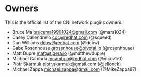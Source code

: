 # Owners
This is the official list of the CNI network plugins owners:
- Bruce Ma <brucema19901024@gmail.com> (@mars1024)
- Casey Callendrello <cdc@redhat.com> (@squeed)
- Dan Williams <dcbw@redhat.com> (@dcbw)
- Gabe Rosenhouse <grosenhouse@pivotal.io> (@rosenhouse)
- Matt Dupre <matt@tigera.io> (@matthewdupre)
- Michael Cambria <mcambria@redhat.com> (@mccv1r0)
- Piotr Skarmuk <piotr.skarmuk@gmail.com> (@jellonek)
- Michael Zappa <michael.zappa@gmail.com> (@MikeZappa87)
